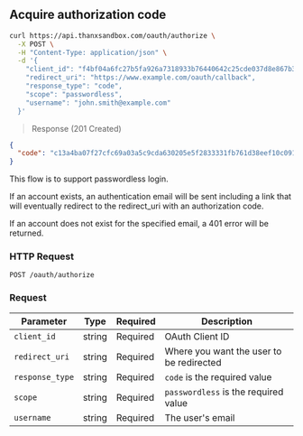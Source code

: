 ## Acquire authorization code

```bash
curl https://api.thanxsandbox.com/oauth/authorize \
  -X POST \
  -H "Content-Type: application/json" \
  -d '{
    "client_id": "f4bf04a6fc27b5fa926a7318933b76440642c25cde037d8e867b3d18d771ad86",
    "redirect_uri": "https://www.example.com/oauth/callback",
    "response_type": "code",
    "scope": "passwordless",
    "username": "john.smith@example.com"
  }'
```

> Response (201 Created)

```json
{
  "code": "c13a4ba07f27cfc69a03a5c9cda630205e5f2833331fb761d38eef10c091f371"
}
```

This flow is to support passwordless login.

If an account exists, an authentication email will be sent including a link that will eventually redirect to the redirect_uri with an authorization code.

If an account does not exist for the specified email, a 401 error will be returned.

### HTTP Request

`POST /oauth/authorize`

### Request

Parameter | Type | Required | Description
--------- | ---- | -------- | -----------
`client_id` | string | Required | OAuth Client ID
`redirect_uri` | string | Required | Where you want the user to be redirected
`response_type` | string | Required | `code` is the required value
`scope` | string | Required | `passwordless` is the required value
`username` | string | Required | The user's email
